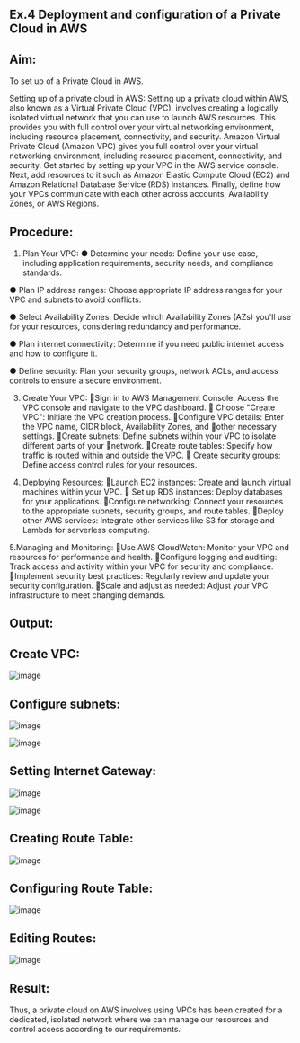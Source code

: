 ## Ex.4 Deployment and configuration of a Private Cloud in AWS
## Aim:
To set up of a Private Cloud in AWS.

Setting up of a private cloud in AWS:
Setting up a private cloud within AWS, also known as a Virtual Private Cloud (VPC), involves creating a logically isolated virtual network that you can use to launch AWS resources. This provides you with full control over your virtual networking environment, including resource placement, connectivity, and security. Amazon Virtual Private Cloud (Amazon VPC) gives you full control over your virtual networking environment, including resource placement, connectivity, and security. Get started by setting up your VPC in the AWS service console. Next, add resources to it such as Amazon Elastic Compute Cloud (EC2) and Amazon Relational Database Service (RDS) instances. Finally, define how your VPCs communicate with each other across accounts, Availability Zones, or AWS Regions.

## Procedure:
1. Plan Your VPC:
● Determine your needs:
Define your use case, including application requirements, security needs, and compliance standards.

● Plan IP address ranges:
Choose appropriate IP address ranges for your VPC and subnets to avoid conflicts.

● Select Availability Zones:
Decide which Availability Zones (AZs) you'll use for your resources, considering redundancy and performance.

● Plan internet connectivity:
Determine if you need public internet access and how to configure it.

● Define security:
Plan your security groups, network ACLs, and access controls to ensure a secure environment.

3. Create Your VPC:
Sign in to AWS Management Console: Access the VPC console and navigate to the VPC dashboard.  Choose "Create VPC": Initiate the VPC creation process. Configure VPC details: Enter the VPC name, CIDR block, Availability Zones, and other necessary settings. Create subnets: Define subnets within your VPC to isolate different parts of your network. Create route tables: Specify how traffic is routed within and outside the VPC.  Create security groups: Define access control rules for your resources.

4. Deploying Resources:
Launch EC2 instances: Create and launch virtual machines within your VPC.  Set up RDS instances: Deploy databases for your applications. Configure networking: Connect your resources to the appropriate subnets, security groups, and route tables. Deploy other AWS services: Integrate other services like S3 for storage and Lambda for serverless computing.

5.Managing and Monitoring:
Use AWS CloudWatch: Monitor your VPC and resources for performance and health. Configure logging and auditing: Track access and activity within your VPC for security and compliance. Implement security best practices: Regularly review and update your security configuration. Scale and adjust as needed: Adjust your VPC infrastructure to meet changing demands.

## Output:
## Create VPC:
![image](https://github.com/user-attachments/assets/62d6ec0a-bb5e-475f-908d-e892404f4e5e)
## Configure subnets:

![image](https://github.com/user-attachments/assets/e0b62410-668a-4773-b69f-7d8222cfe4bf)

![image](https://github.com/user-attachments/assets/7076d1b6-b0a5-4ec7-9c41-a08056542347)
## Setting Internet Gateway:

![image](https://github.com/user-attachments/assets/7730880a-6cf3-4415-b332-fade9d0c2244)

![image](https://github.com/user-attachments/assets/67d704bf-af02-41be-997c-85218f23cdf0)

## Creating Route Table:

![image](https://github.com/user-attachments/assets/702e21d9-8531-4d1c-87e5-0337e07835a0)

## Configuring Route Table:

![image](https://github.com/user-attachments/assets/9345a354-b2dc-425a-8506-2cafa32a28ff)

## Editing Routes:

![image](https://github.com/user-attachments/assets/2a59d01e-0440-4a17-9e0b-d7ee866c881e)


## Result:
Thus, a private cloud on AWS involves using VPCs has been created for a dedicated, isolated network where we can manage our resources and control access according to our requirements.






